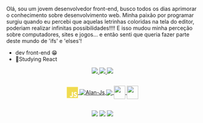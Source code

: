 Olá, sou um jovem desenvolvedor front-end, busco todos os dias aprimorar o conhecimento sobre desenvolvimento web.
Minha paixão por programar surgiu quando eu percebi que aquelas letrinhas coloridas na tela do editor, poderiam realizar infinitas possibilidades!!!! E isso mudou minha perceção sobre computadores, sites e jogos... e então senti que queria fazer parte deste mundo de 'ifs' e 'elses'!
 - dev front-end 😁
 - 🌱Studying React 



<div align="center">
  <a href="https://github.com/AlanMestezk">
  <img height="149em" src="https://github-readme-stats-eight-theta.vercel.app/api?username=AlanMestezk&show_icons=true&theme=dracula&include_all_commits=true&count_private=true"/>
  <img height="149em" src="https://github-readme-stats-eight-theta.vercel.app/api/top-langs/?username=AlanMestezk&layout=compact&langs_count=8&theme=dracula"/>
   <img height="180em" src="https://media.tenor.com/D5ScqejhhYkAAAAC/computer-typing.gif"/>
</div>


##
<div align="center">

  <img align="center" alt="Alan-Js" height="30" width="30" src="https://raw.githubusercontent.com/devicons/devicon/master/icons/javascript/javascript-plain.svg">
  <img align="center" alt="Alan-Js" height="40" width="30" src="https://cdn.jsdelivr.net/gh/devicons/devicon/icons/html5/html5-plain.svg">
  <img align="center" whidth="40"  height="30" src="https://cdn.jsdelivr.net/gh/devicons/devicon/icons/react/react-original-wordmark.svg" />
  <img align="center" height="35" width="30" src="https://cdn.jsdelivr.net/gh/devicons/devicon/icons/csharp/csharp-plain.svg" /> 
 <img align="center" height="35" width="30" src="https://cdn.jsdelivr.net/gh/devicons/devicon/icons/typescript/typescript-original.svg" /> 
 

  
</div>

##
<div align="center"> 
  <a href="https://instagram.com/alanmestezk" target="_blank"><img src="https://img.shields.io/badge/-Instagram-%23E4405F?style=for-the-badge&logo=instagram&logoColor=white" target="_blank"></a>
  <a href="https://www.linkedin.com/in/alan-souza-mestezk-9b86a2154" target="_blank"><img src="https://img.shields.io/badge/-LinkedIn-%230077B5?style=for-the-badge&logo=linkedin&logoColor=white" target="_blank"></a> 
    <a href = "https://mail.google.com/mail/u/0/#inbox"><img src="https://img.shields.io/badge/-Gmail-%23333?style=for-the-badge&logo=gmail&logoColor=white" target="_blank"></a>
 
</div>
  
  

